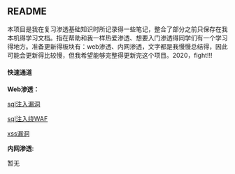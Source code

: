 ## README

本项目是我在复习渗透基础知识时所记录得一些笔记，整合了部分之前只保存在我本机得学习文档。指在帮助和我一样热爱渗透、想要入门渗透得同学们有一个学习得地方。准备更新得板块有：web渗透、内网渗透，文字都是我慢慢总结得，因此可能会更新得比较慢，但我希望能够完整得更新完这个项目。2020，fight!!!

#### 快速通道

**Web渗透：**

[sql注入漏洞](https://github.com/flowerwind/Secure-Wiki/blob/master/web/sql%E6%B3%A8%E5%85%A5%E6%BC%8F%E6%B4%9E.md)

[sql注入绕WAF](https://github.com/flowerwind/Secure-Wiki/blob/master/web/sql%E6%B3%A8%E5%85%A5%E7%BB%95waf.md)

[xss漏洞](https://github.com/flowerwind/Secure-Wiki/blob/master/web/xss%E6%BC%8F%E6%B4%9E.md)

**内网渗透:**

暂无
